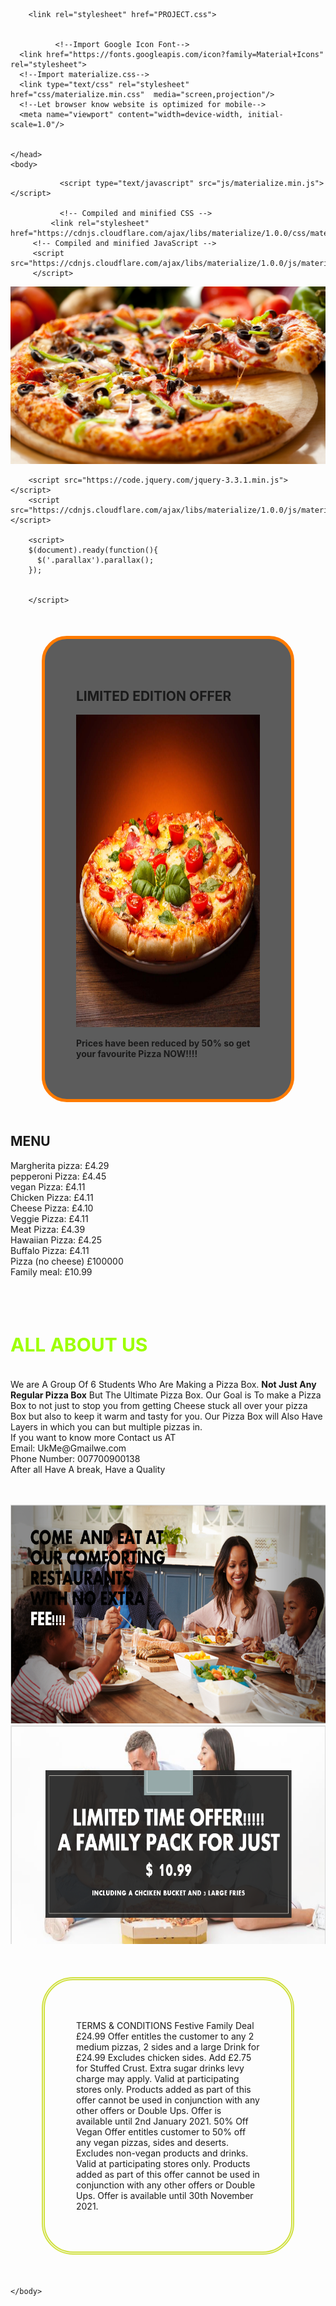 <html>
    <head>
        <title>UK ME</title>
        <style>

    body{ 
        background-color: #060c21;
        font-family: 'Gill Sans', 'Gill Sans MT', Calibri, 'Trebuchet MS', sans-serif;
        color: #fff;
        
    }
    
    h1{
    text-align: left;
    font-size: 30px;
    font-weight: 900;
    font-family:'Lucida Sans', 'Lucida Sans Regular', 'Lucida Grande', 'Lucida Sans Unicode', Geneva, Verdana, sans-serif;
    color: rgb(157, 255, 0);
}

    .class1{
    border: 5px double royalblue;
    background-color: rgb(64, 238, 11);
    padding: 50px;
    margin: 50px;
    border-radius: 50px;
    }

    .class2{
    border: 5px double rgb(209, 225, 65);
    background-image: url(polygon-1920x1080-4k-hd-wallpaper-android-wallpaper-triangle-3519.jpg);
    padding: 50px;
    margin: 50px;
    border-radius: 50px;
    }

    .class7{
    border: 5px solid rgb(255, 123, 0);
    background-color: rgba(0, 0, 0, 0.637);
    padding: 50px;
    margin: 50px;
    border-radius: 40px;
}

.house1{
  float: right;
}
            
.house2{
  float: left;
}

.box{
background-color: #060c21;
font-family: 'Gill Sans', 'Gill Sans MT', Calibri, 'Trebuchet MS', sans-serif;
margin:0;
padding:0;
position: relative;
width: 1000px;
height: 350px; 
display: flex;
justify-content: center;
align-items: center;
background: #060c21;

}

.box::before{

  content:'';
  position: absolute;
  top: -2px;
  left: -2px;
  right: -2px;
  bottom: -2px;
  background: #fff;
  z-index: -1;
  
}

.box::after{

content:'';
position: absolute;
top: -2px;
left: -2px;
right: -2px;
bottom: -2px;
background: #fff;
z-index: -2;
filter: blur(40px);


}
.box::before,
.box::after
{
    background: linear-gradient(235deg,#89ff00,#060c21,#00bcd4);
}

.content{
  padding: 20px;  
  box-sizing: border-box;
  color:#fff ;
}
      </style>

        <link rel="stylesheet" href="PROJECT.css">
       

              <!--Import Google Icon Font-->
      <link href="https://fonts.googleapis.com/icon?family=Material+Icons" rel="stylesheet">
      <!--Import materialize.css-->
      <link type="text/css" rel="stylesheet" href="css/materialize.min.css"  media="screen,projection"/>
      <!--Let browser know website is optimized for mobile-->
      <meta name="viewport" content="width=device-width, initial-scale=1.0"/>

    
    </head>
    <body>
 <!--JavaScript at end of body for optimized loading-->
               <script type="text/javascript" src="js/materialize.min.js"></script>

               <!-- Compiled and minified CSS -->
             <link rel="stylesheet" href="https://cdnjs.cloudflare.com/ajax/libs/materialize/1.0.0/css/materialize.min.css">
         <!-- Compiled and minified JavaScript -->
         <script src="https://cdnjs.cloudflare.com/ajax/libs/materialize/1.0.0/js/materialize.min.js">
         </script>


<div class="parallax-container">
    <div class="parallax">
      <img src="5vltlvdi2dqy.jpg" class="responsive-img">
    </div>
  </div>
  
        <script src="https://code.jquery.com/jquery-3.3.1.min.js"></script>
        <script src="https://cdnjs.cloudflare.com/ajax/libs/materialize/1.0.0/js/materialize.min.js"></script>
        
        <script>        
        $(document).ready(function(){
          $('.parallax').parallax();
        });
        
        
        </script>

<div class="class7">
    <h2>LIMITED EDITION OFFER</h2>
    <img width="1170" height="500" src="Food-Pizza-Basil-Tomato.jpg">
    <p><b>Prices have been reduced by 50% so get your favourite Pizza NOW!!!!</b></p>
</div>

<div class="class1">
    <h2> MENU</h2>
<p>
    Margherita pizza: £4.29<br>
    pepperoni Pizza: £4.45<br>
    vegan Pizza: £4.11<br>
    Chicken Pizza: £4.11<br>
    Cheese Pizza: £4.10<br>
    Veggie Pizza: £4.11<br>
    Meat Pizza: £4.39<br>
    Hawaiian Pizza: £4.25<br>
    Buffalo Pizza: £4.11<br>
    Pizza (no cheese) £100000<br>
    Family meal: £10.99<br>
    


</p>
</div>
<br>
<br> 



<div class="box" >

<div class="content">
<p>
  <h1><b>ALL ABOUT US</b></h1>
  <br>
  We are A Group Of 6 Students Who Are Making a Pizza Box. <b>Not Just Any Regular Pizza Box</b> But The Ultimate Pizza Box.
  Our Goal is To make a Pizza Box to not just to stop you from getting Cheese stuck all over your pizza  Box but also to keep it warm 
  and tasty for you. Our Pizza Box will Also Have Layers in which you can but multiple pizzas in.
  <br>
  If you want to know more Contact us AT <br>
  Email: UkMe@Gmailwe.com
  <br>
Phone Number: 007700900138
<br>
After all Have A break, Have a Quality
</p>
</div>

</div>

<br>
<br>




<div class="house2">
<img width="650" height="350" src="HERE.PNG">
    </div>
<div class="house1">
<img width="650" height="350" src="HEY.PNG">
</div>
    <div class="class2">

  <p>TERMS & CONDITIONS Festive Family Deal £24.99 Offer entitles the customer to any 2 medium pizzas, 2 sides and a 
    large Drink for £24.99 Excludes chicken sides. Add £2.75 for Stuffed Crust. Extra sugar drinks levy charge may apply. 
    Valid at participating stores only. Products added as part of this offer cannot be used in conjunction with any other offers or Double Ups. 
    Offer is available until 2nd January 2021. 50% Off Vegan Offer entitles customer to 50% off any vegan pizzas, sides and deserts. Excludes
     non-vegan products and drinks. Valid at participating stores only. Products added as part of this offer cannot be used in conjunction with 
     any other offers or Double Ups. Offer is available until 30th November 2021.</p>

</div>

    </body>
</html>
